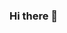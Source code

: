 ### Hi there 👋

<!--
**shreysomu/shreysomu** is a ✨ _special_ ✨ repository because its `README.md` (this file) appears on your GitHub profile.

Here are some ideas to get you started:

- 🔭 I’m currently working on ...Competitive Programming
writing_hand I'm skilled in Programming, Data Structures & Algorithms.
- 🌱 I’m currently learning ...Java Full stack Development
- 👯 I’m looking to collaborate on ...Different Project & Open Source
- 💬 Ask me about ...Programming and Problem Solving(C++)
- 📫 How to reach me: ...I'll tell you later
- 😄 Pronouns: ...
- ⚡ Fun fact: ...I play Cricket & Sometimes I write 😄
-->
